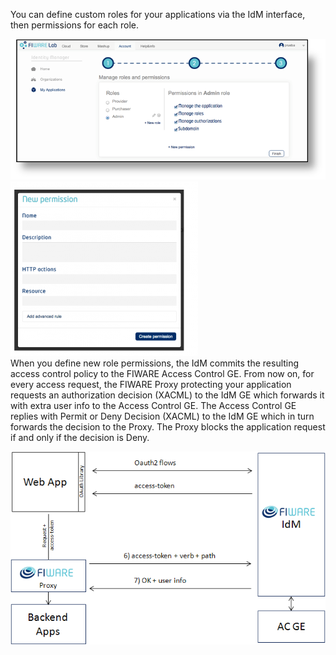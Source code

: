 You can define custom roles for your applications via the IdM interface,
then permissions for each role.

[![6](images/6.png)](images/6.png)[![HowToImplementOAuth2InYourApplication9](images/HowToImplementOAuth2InYourApplication9-300x279.png)](images/HowToImplementOAuth2InYourApplication9.png)  
When you define new role permissions, the IdM commits the resulting
access control policy to the FIWARE Access Control GE. From now on, for
every access request, the FIWARE Proxy protecting your application
requests an authorization decision (XACML) to the IdM GE which forwards
it with extra user info to the Access Control GE. The Access Control GE
replies with Permit or Deny Decision (XACML) to the IdM GE which in turn
forwards the decision to the Proxy. The Proxy blocks the application
request if and only if the decision is Deny.

[![HowToImplementOAuth2InYourApplication11](images/HowToImplementOAuth2InYourApplication11.png)](images/HowToImplementOAuth2InYourApplication11.png)
